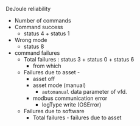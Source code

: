 
DeJoule reliability 
- Number of commands
- Command success 
	- status 4 + status 1
- Wrong mode
	- status 8
- command failures
	- Total failures : status 3 + status 0 + status 6 
		- from which 
	- Failures due to asset -  
		- asset off
		- asset mode (manual)
			- `automanual` data parameter of vfd.
		- modbus communication error
			- logType write (OSError)
	- Failures due to software 
		- Total failures - failures due to asset
<!--stackedit_data:
eyJoaXN0b3J5IjpbNDQ3MTc4NzcxLC0xOTg2MDM2ODY3LC0yMD
Y4MTU3NTI3LDQ5NzgxODgxMF19
-->